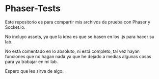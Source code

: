 # Phaser-Tests
Este repositorio es para compartir mis archivos de prueba con Phaser y Socket.io.

No incluyo assets, ya que la idea es que se basen en los .js para hacer su lab.

No está comentado en lo absoluto, ni está completo, tal vez hayan funciones que no hagan nada ya que he dejado a medias algunas cosas para ya trabajar en mi lab.

Espero que les sirva de algo.


